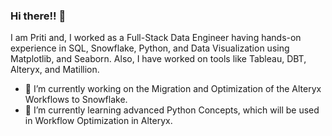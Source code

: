 ### Hi there!! 👋

I am Priti and, I worked as a Full-Stack Data Engineer having hands-on experience in SQL, Snowflake, Python, and Data Visualization using Matplotlib, and Seaborn.
Also, I have worked on tools like Tableau, DBT, Alteryx, and Matillion.

- 🔭 I’m currently working on the Migration and Optimization of the Alteryx Workflows to Snowflake.
- 🌱 I’m currently learning advanced Python Concepts, which will be used in Workflow Optimization in Alteryx.
 
 
 
 
 
<!--
**pps-github22/pps-github22** is a ✨ _special_ ✨ repository because its `README.md` (this file) appears on your GitHub profile.

Here are some ideas to get you started:


 ...
- 👯 I’m looking to collaborate on ...
- 🤔 I’m looking for help with ...
- 💬 Ask me about ...
- 📫 How to reach me: 
- 😄 Pronouns: ...
- ⚡ Fun fact: ...
-->
